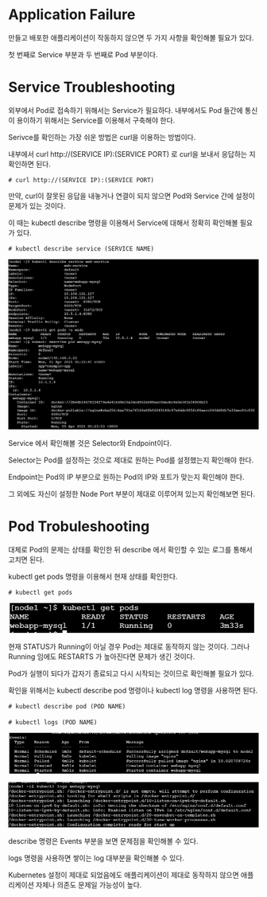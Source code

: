 # Application Failure

만들고 배포한 애플리케이션이 작동하지 않으면 두 가지 사항을 확인해볼 필요가 있다.

첫 번째로 Service 부분과 두 번째로 Pod 부분이다.

# Service Troubleshooting

외부에서 Pod로 접속하기 위해서는 Service가 필요하다. 내부에서도 Pod 들간에 통신이 용이하기 위해서는 Service를 이용해서 구축해야 한다.

Serivce를 확인하는 가장 쉬운 방법은 curl을 이용하는 방법이다.

내부에서 curl http://(SERVICE IP):(SERVICE PORT) 로 curl을 보내서 응답하는 지 확인하면 된다.

```
# curl http://(SERVICE IP):(SERVICE PORT)
```

만약, curl이 잘못된 응답을 내놓거나 연결이 되지 않으면 Pod와 Service 간에 설정이 문제가 있는 것이다.

이 때는 kubectl describe 명령을 이용해서 Service에 대해서 정확히 확인해볼 필요가 있다.

```
# kubectl describe service (SERVICE NAME)
```

![image1](https://github.com/kjo26619/Certificated-Kubernetes-Administrator/blob/main/Chapter8/Image/application1.PNG)

Service 에서 확인해볼 것은 Selector와 Endpoint이다.

Selector는 Pod를 설정하는 것으로 제대로 원하는 Pod를 설정했는지 확인해야 한다.

Endpoint는 Pod의 IP 부분으로 원하는 Pod의 IP와 포트가 맞는지 확인해야 한다.

그 외에도 자신이 설정한 Node Port 부분이 제대로 이루어져 있는지 확인해보면 된다.

# Pod Trobuleshooting

대체로 Pod의 문제는 상태를 확인한 뒤 describe 에서 확인할 수 있는 로그를 통해서 고치면 된다.

kubectl get pods 명령을 이용해서 현재 상태를 확인한다.

```
# kubectl get pods
```

![image2](https://github.com/kjo26619/Certificated-Kubernetes-Administrator/blob/main/Chapter8/Image/application2.PNG)

현재 STATUS가 Running이 아닐 경우 Pod는 제대로 동작하지 않는 것이다. 그러나 Running 임에도 RESTARTS 가 높아진다면 문제가 생긴 것이다.

Pod가 실행이 되다가 갑자기 종료되고 다시 시작되는 것이므로 확인해볼 필요가 있다.

확인을 위해서는 kubectl describe pod 명령이나 kubectl log 명령을 사용하면 된다.

```
# kubectl describe pod (POD NAME)

# kubectl logs (POD NAME)
```

![image3](https://github.com/kjo26619/Certificated-Kubernetes-Administrator/blob/main/Chapter8/Image/application3.PNG)

![image4](https://github.com/kjo26619/Certificated-Kubernetes-Administrator/blob/main/Chapter8/Image/application4.PNG)

describe 명령은 Events 부분을 보면 문제점을 확인해볼 수 있다.

logs 명령을 사용하면 쌓이는 log 대부분을 확인해볼 수 있다.

Kubernetes 설정이 제대로 되었음에도 애플리케이션이 제대로 동작하지 않으면 애플리케이션 자체나 의존도 문제일 가능성이 높다.
